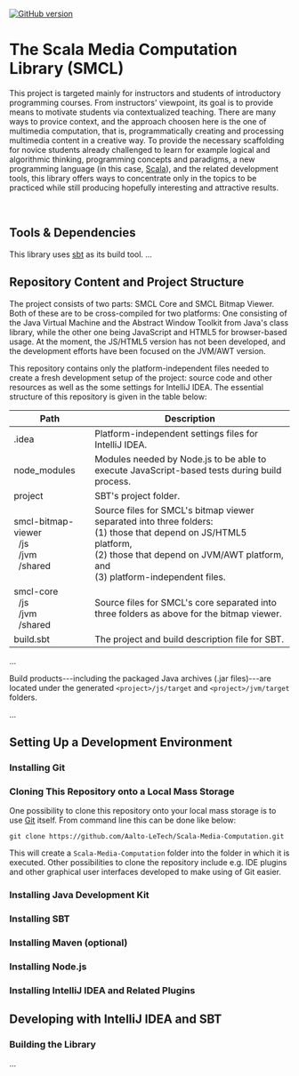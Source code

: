 [![GitHub version](https://badge.fury.io/gh/Aalto-LeTech%2FScala-Media-Computation.svg)](https://badge.fury.io/gh/Aalto-LeTech%2FScala-Media-Computation)

# The Scala Media Computation Library (SMCL)

This project is targeted mainly for instructors and students of introductory programming courses. From instructors' viewpoint, its goal is to provide means to motivate students via contextualized teaching. There are many ways to provice context, and the approach choosen here is the one of multimedia computation, that is, programmatically creating and processing multimedia content in a creative way. To provide the necessary scaffolding for novice students already challenged to learn for example logical and algorithmic thinking, programming concepts and paradigms, a new programming language (in this case, [Scala](http://www.scala-lang.org/)), and the related development tools, this library offers ways to concentrate only in the topics to be practiced while still producing hopefully interesting and attractive results.

<br />



## Tools & Dependencies

This library uses [sbt](http://www.scala-sbt.org/) as its build tool. 
...



## Repository Content and Project Structure

The project consists of two parts: SMCL Core and SMCL Bitmap Viewer. Both of these are to be cross-compiled for two platforms: One consisting of the Java Virtual Machine and the Abstract Window Toolkit from Java's class library, while the other one being JavaScript and HTML5 for browser-based usage. At the moment, the JS/HTML5 version has not been developed, and the development efforts have been focused on the JVM/AWT version.

This repository contains only the platform-independent files needed to create a fresh development setup of the project: source code and other resources as well as the some settings for IntelliJ IDEA. The essential structure of this repository is given in the table below:

| Path                                                               | Description |
| ------------------------------------------------------------------ | ----------- |
| .idea          | Platform-independent settings files for IntelliJ IDEA. |
| node_modules   | Modules needed by Node.js to be able to execute JavaScript-based tests during build process. |
| project        | SBT's project folder. |
| smcl-bitmap-viewer<br />&nbsp;&nbsp;/js<br />&nbsp;&nbsp;/jvm<br />&nbsp;&nbsp;/shared | Source files for SMCL's bitmap viewer separated into three folders:<br />(1) those that depend on JS/HTML5 platform,<br />(2) those that depend on JVM/AWT platform, and<br />(3) platform-independent files. |
| smcl-core<br />&nbsp;&nbsp;/js<br />&nbsp;&nbsp;/jvm<br />&nbsp;&nbsp;/shared | Source files for SMCL's core separated into three folders as above for the bitmap viewer. |
| build.sbt      | The project and build description file for SBT. |

...

Build products---including the packaged Java archives (.jar files)---are located under the generated `<project>/js/target` and `<project>/jvm/target` folders.

...



## Setting Up a Development Environment

### Installing Git

### Cloning This Repository onto a Local Mass Storage

One possibility to clone this repository onto your local mass storage is to use [Git](https://git-scm.com/) itself. From command line this can be done like below:
```
git clone https://github.com/Aalto-LeTech/Scala-Media-Computation.git
```
This will create a `Scala-Media-Computation` folder into the folder in which it is executed. Other possibilities to clone the repository include e.g. IDE plugins and other graphical user interfaces developed to make using of Git easier.

### Installing Java Development Kit

### Installing SBT

### Installing Maven (optional)

### Installing Node.js

### Installing IntelliJ IDEA and Related Plugins






## Developing with IntelliJ IDEA and SBT

### Building the Library

...
